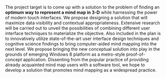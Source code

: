 The project target is to come up with a solution to the problem of finding an **optimum way to represent a mind map in 3-D** while harnessing the power of modern touch interfaces. We propose designing a solution that will maximize data visibility and contextual appropriateness. Extensive research will be carried out to unveil the possibilities of combining different user interface techniques to materialize the objective. Also included in the plan is to innovatively utilize state-of-the-art user interface design techniques and cognitive science findings to bring computer-aided mind mapping into the next level. We propose bringing the new conceptual solution into play in the grounds of emerging Windows 8 platform as a metro-style proof-of-concept application. Dissenting from the popular practice of providing already acquainted mind map users with a software tool, we hope to develop a solution that promotes mind mapping as a widespread practice.